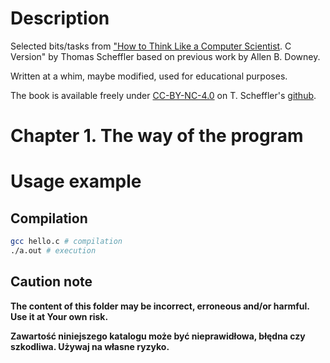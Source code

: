 # Description

Selected bits/tasks from ["How to Think Like a Computer Scientist](https://github.com/tscheffl/ThinkC/tree/master). C Version" by Thomas Scheffler based on previous work by Allen B. Downey.

Written at a whim, maybe modified, used for educational purposes.

The book is available freely under [CC-BY-NC-4.0](https://creativecommons.org/licenses/by-nc/4.0/) on T. Scheffler's [github](https://github.com/tscheffl/ThinkC/tree/master).

# Chapter 1. The way of the program

# Usage example

## Compilation

``` bash
gcc hello.c # compilation
./a.out # execution
```

## Caution note

**The content of this folder may be incorrect, erroneous and/or harmful. Use it at Your own risk.**

**Zawartość niniejszego katalogu może być nieprawidłowa, błędna czy szkodliwa. Używaj na własne ryzyko.**
